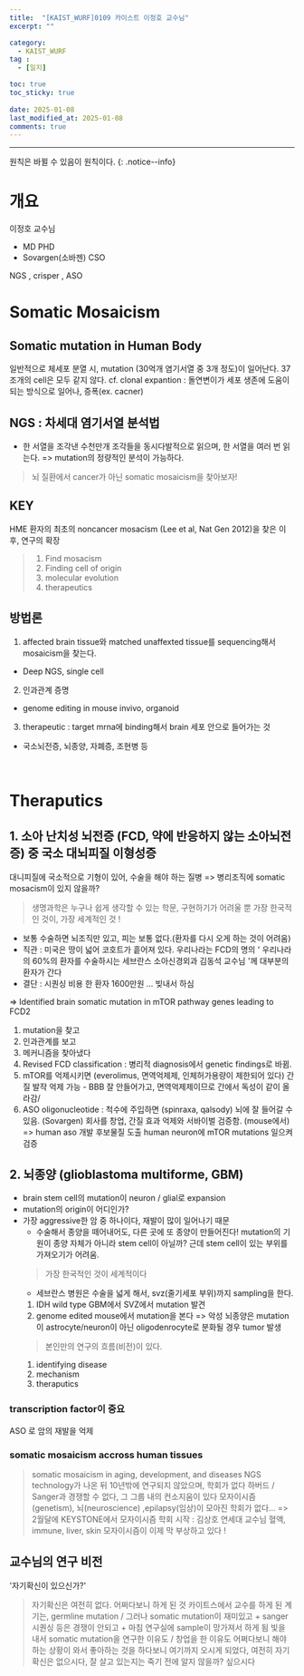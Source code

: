 ```yaml
---
title:  "[KAIST_WURF]0109 카이스트 이정호 교수님" 
excerpt: ""

category:
  - KAIST_WURF
tag :
  - [일지]

toc: true
toc_sticky: true
 
date: 2025-01-08
last_modified_at: 2025-01-08
comments: true
---
```


---
원칙은 바뀔 수 있음이 원칙이다.
{: .notice--info}
# 개요

이정호 교수님
- MD PHD
- Sovargen(소바젠) CSO

NGS , crisper , ASO

# Somatic Mosaicism
## Somatic mutation in Human Body

일반적으로 체세포 분열 시, mutation (30억개 염기서열 중 3개 정도)이 일어난다. 37조개의 cell은 모두 같지 않다.
cf. clonal expantion : 돌연변이가 세포 생존에 도움이 되는 방식으로 일어나, 증폭(ex. cacner)

## NGS : 차세대 염기서열 분석법
- 한 서열을 조각낸 수천만개 조각들을 동시다발적으로 읽으며, 한 서열을 여러 번 읽는다. => mutation의 정량적인 분석이 가능하다.

> 뇌 질환에서 cancer가 아닌 somatic mosaicism을 찾아보자!

## KEY
HME 환자의 최초의 noncancer mosacism (Lee et al, Nat Gen 2012)을 찾은 이후, 연구의 확장
> 1. Find mosacism
> 2. Finding cell of origin
> 3. molecular evolution
> 4. therapeutics

## 방법론
1. affected brain tissue와 matched unaffexted tissue를 sequencing해서 mosaicism을 찾는다.
- Deep NGS, single cell
2. 인과관계 증명
- genome editing in mouse invivo, organoid
3. therapeutic : target mrna에 binding해서 brain 세포 안으로 들어가는 것
- 국소뇌전증, 뇌종양, 자폐증, 조현병 등

<br>

# Theraputics
## 1. 소아 난치성 뇌전증 (FCD, 약에 반응하지 않는 소아뇌전증) 중 국소 대뇌피질 이형성증
대니피질에 국소적으로 기형이 있어, 수술을 해야 하는 질병 => 병리조직에 somatic mosacism이 있지 않을까?

> 생명과학은 누구나 쉽게 생각할 수 있는 학문, 구현하기가 어려울 뿐
> 가장 한국적인 것이, 가장 세계적인 것 !
  - 보통 수술하면 뇌조직만 있고, 피는 보통 없다.(환자를 다시 오게 하는 것이 어려움)
  - 직관 : 미국은 땅이 넓어 코호트가 흩어져 있다. 우리나라는 FCD의 명의 ' 우리나라의 60%의 환자를 수술하시는 세브란스 소아신경외과 김동석 교수님 '께 대부분의 환자가 간다
  - 결단 : 시퀀싱 비용 한 환자 1600만원 ... 빚내서 하심 

  => Identified brain somatic mutation in mTOR pathway genes leading to FCD2


  1. mutation을 찾고
  2. 인과관계를 보고
  3. 메커니즘을 찾아냈다
  4. Revised FCD classification : 병리적 diagnosis에서 genetic findings로 바뀜.
  5. mTOR를 억제시키면 (everolimus, 면역억제제, 인체허가용량이 제한되어 있다) 간질 발작 억제 가능
    - BBB 잘 안들어가고, 면역억제제이므로 간에서 독성이 같이 올라감/
  6. ASO oligonucleotide : 척수에 주입하면 (spinraxa, qalsody) 뇌에 잘 들어갈 수 있음.
    (Sovargen) 회사를 창업, 간질 효과 억제와 서바이벌 검증함. (mouse에서) => human aso 개발 후보물질 도출
    human neuron에 mTOR mutations 일으켜 검증

## 2. 뇌종양 (glioblastoma multiforme, GBM)
- brain stem cell의 mutation이 neuron / glial로 expansion
- mutation의 origin이 어디인가?
- 가장 aggressive한 암 중 하나이다, 재발이 많이 일어나기 때문
  - 수술해서 종양을 떼어내어도, 다른 곳에 또 종양이 만들어진다! mutation의 기원이 종양 자체가 아니라 stem cell이 아닐까? 근데 stem cell이 있는 부위를 가져오기가 어려움.
  > 가장 한국적인 것이 세계적이다
    - 세브란스 병원은 수술을 넓게 해서, svz(줄기세포 부위)까지 sampling을 한다. 
    1. IDH wild type GBM에서 SVZ에서 mutation 발견
    2. genome edited mouse에서 mutation을 본다
    => 악성 뇌종양은 mutation이 astrocyte/neuron이 아닌 oligodenrocyte로 분화될 경우 tumor 발생
  > 본인만의 연구의 흐름(비전)이 있다. 
    1. identifying disease
    2. mechanism
    3. theraputics
### transcription factor이 중요
ASO 로 암의 재발을 억제

### somatic mosaicism accross human tissues
> somatic mosaicism in aging, development, and diseases
> NGS technology가 나온 뒤 10년밖에 연구되지 않았으며, 학회가 없다
> 하버드 / Sanger과 경쟁할 수 없다, 그 그룹 내의 컨소지움이 있다
> 모자이시즘(genetism), 뇌(neuroscience) ,epilapsy(임상)이 모아진 학회가 없다... => 2월달에 KEYSTONE에서 모자이시즘 학회 시작 :  김상호 연세대 교수님
  혈액, immune, liver, skin 모자이시즘이 이제 막 부상하고 있다 ! 


## 교수님의 연구 비전
'자기확신이 있으신가?'
> 자기확신은 여전히 없다. 어쩌다보니 하게 된 것
> 카이트스에서 교수를 하게 된 계기는, germline mutation / 그러나 somatic mutation이 재미있고 + sanger 시퀀싱 등은 경쟁이 안되고 + 마침 연구실에 sample이 망가져서 하게 됨
> 빛을 내서 somatic mutation을 연구한 이유도 / 창업을 한 이유도 어쩌다보니 해야 하는 상황이 와서
> 좋아하는 것을 하다보니 여기까지 오시게 되었다, 여전히 자기확신은 없으시다, 잘 살고 있는지는 죽기 전에 알지 않을까? 싶으시다